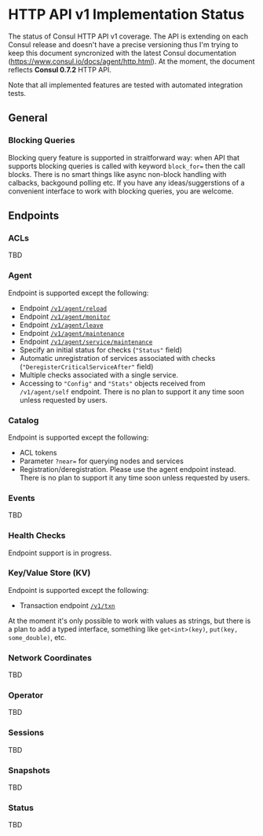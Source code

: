 # HTTP API v1 Implementation Status

The status of Consul HTTP API v1 coverage. The API is extending on each Consul release and doesn't have a precise versioning thus I'm trying to keep this document syncronized with the latest Consul documentation (https://www.consul.io/docs/agent/http.html). At the moment, the document reflects **Consul 0.7.2** HTTP API.

Note that all implemented features are tested with automated integration tests.

## General

### Blocking Queries

Blocking query feature is supported in straitforward way: when API that supports blocking queries is called with keyword `block_for=` then the call blocks. There is no smart things like async non-block handling with calbacks, backgound polling etc. If you have any ideas/suggerstions of a convenient interface to work with blocking queries, you are welcome.

## Endpoints

### ACLs
TBD

### Agent

Endpoint is supported except the following:
- Endpoint [`/v1/agent/reload`](https://www.consul.io/docs/agent/http/agent.html#agent_reload)
- Endpoint [`/v1/agent/monitor`](https://www.consul.io/docs/agent/http/agent.html#agent_monitor)
- Endpoint [`/v1/agent/leave`](https://www.consul.io/docs/agent/http/agent.html#agent_leave)
- Endpoint [`/v1/agent/maintenance`](https://www.consul.io/docs/agent/http/agent.html#agent_maintenance)
- Endpoint [`/v1/agent/service/maintenance`](https://www.consul.io/docs/agent/http/agent.html#agent_service_maintenance)
- Specify an initial status for checks (`"Status"` field)
- Automatic unregistration of services associated with checks (`"DeregisterCriticalServiceAfter"` field)
- Multiple checks associated with a single service.
- Accessing to `"Config"` and `"Stats"` objects received from `/v1/agent/self` endpoint. There is no plan to support it any time soon unless requested by users.

### Catalog

Endpoint is supported except the following:
- ACL tokens
- Parameter `?near=` for querying nodes and services
- Registration/deregistration. Please use the agent endpoint instead. There is no plan to support it any time soon unless requested by users.

### Events
TBD

### Health Checks
Endpoint support is in progress.

### Key/Value Store (KV)

Endpoint is supported except the following:
- Transaction endpoint [`/v1/txn`](https://www.consul.io/docs/agent/http/kv.html#txn)

At the moment it's only possible to work with values as strings, but there is a plan to add a typed interface, something like `get<int>(key)`, `put(key, some_double)`, etc. 

### Network Coordinates
TBD

### Operator
TBD

### Sessions
TBD

### Snapshots
TBD

### Status
TBD
